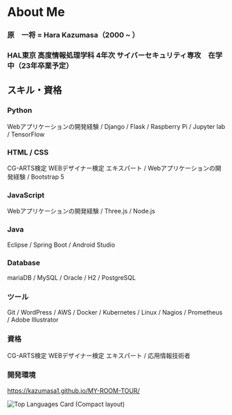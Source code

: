 # About Me

### 原　一将 = Hara Kazumasa（2000 ~ ）

### HAL東京 高度情報処理学科 4年次 サイバーセキュリティ専攻　在学中（23年卒業予定）

## スキル・資格

### Python

Webアプリケーションの開発経験 / Django / Flask / Raspberry Pi / Jupyter lab / TensorFlow

### HTML / CSS

CG-ARTS検定 WEBデザイナー検定 エキスパート / Webアプリケーションの開発経験 / Bootstrap 5

### JavaScript

Webアプリケーションの開発経験 / Three.js / Node.js

### Java

Eclipse / Spring Boot / Android Studio

### Database

mariaDB / MySQL / Oracle / H2 / PostgreSQL

### ツール

Git / WordPress / AWS / Docker / Kubernetes / Linux / Nagios / Prometheus / Adobe Illustrator

### 資格

CG-ARTS検定 WEBデザイナー検定 エキスパート / 応用情報技術者

### 開発環境

https://kazumasa1.github.io/MY-ROOM-TOUR/

![Top Languages Card (Compact layout)](https://github-readme-stats.vercel.app/api/top-langs/?username=Kazumasa1&layout=compact)
